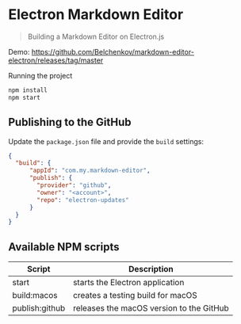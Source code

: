# Electron Markdown Editor

> Building a Markdown Editor on Electron.js

Demo: https://github.com/Belchenkov/markdown-editor-electron/releases/tag/master

Running the project
 
 ```sh
 npm install
 npm start
 ```
 
 ## Publishing to the GitHub
 
 Update the `package.json` file and provide the `build` settings:
 
 ```json
 {
   "build": {
       "appId": "com.my.markdown-editor",
       "publish": {
         "provider": "github",
         "owner": "<account>",
         "repo": "electron-updates"
       }
   }
 }
 ```
 
 ## Available NPM scripts
 
 | Script | Description |
 | --- | --- |
 | start | starts the Electron application |
 | build:macos | creates a testing build for macOS |
 | publish:github | releases the macOS version to the GitHub |
